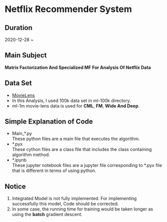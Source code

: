 # Netflix Recommender System  
## Duration  
2020-12-28 ~   
## Main Subject  
**Matrix Factorization And Specialized MF For Analysis Of Netflix Data**  
## Data Set  
* [MovieLens](https://grouplens.org/datasets/movielens)  
* In this Analysis, I used 100k data set in ml-100k directory.  
* ml-1m movie-lens data is used for **CML**, **FM**, **Wide And Deep**.  
## Simple Explanation of Code  
* Main_*.py  
These python files are a main file that executes the algorithm.  
* *.pyx  
These cython files are a class file that includes the class containing algorithm method.  
* *.ipynb  
These jupyter notebook files are a jupyter file corresponding to *.pyx file that is different in terms of using python.
## Notice  
1. Integrated Model is not fully implemented. For implementing successfully this model, Code should be corrected. 
2. In some case, the running time for training would be taken longer as using the **batch** gradient descent.  

